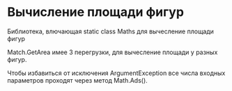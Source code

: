 # Вычисление площади фигур
Библиотека, влючающая static class Maths для вычесление площади фигур

Match.GetArea имее 3 перегрузки, для вычесление площади у разных фигур.

Чтобы избавиться от исключения ArgumentException все числа входных параметров проходят через метод Math.Ads().
